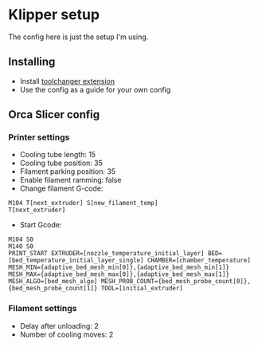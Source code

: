 # Klipper setup

The config here is just the setup I'm using.

## Installing

- Install [toolchanger extension](https://github.com/viesturz/klipper-toolchanger/)
- Use the config as a guide for your own config

## Orca Slicer config

### Printer settings
- Cooling tube length: 15
- Cooling tube position: 35
- Filament parking position: 35
- Enable filament ramming: false
- Change filament G-code:
```
M104 T[next_extruder] S[new_filament_temp]
T[next_extruder]
```
- Start Gcode:
```
M104 S0
M140 S0
PRINT_START EXTRUDER=[nozzle_temperature_initial_layer] BED=[bed_temperature_initial_layer_single] CHAMBER=[chamber_temperature] MESH_MIN={adaptive_bed_mesh_min[0]},{adaptive_bed_mesh_min[1]} MESH_MAX={adaptive_bed_mesh_max[0]},{adaptive_bed_mesh_max[1]} MESH_ALGO=[bed_mesh_algo] MESH_PROB_COUNT={bed_mesh_probe_count[0]},{bed_mesh_probe_count[1]} TOOL=[initial_extruder]
```

### Filament settings
- Delay after unloading: 2
- Number of cooling moves: 2
